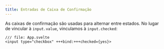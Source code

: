 ```yaml
---
title: Entradas de Caixa de Confirmação
---
```


As caixas de confirmação são usadas para alternar entre estados. No lugar de vincular à `input.value`, vinculamos à `input.checked`:

```svelte
/// file: App.svelte
<input type="checkbox" +++bind:+++checked={yes}>
```
